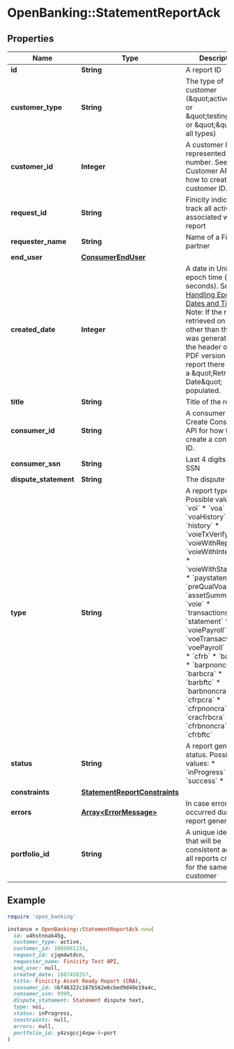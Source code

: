 # OpenBanking::StatementReportAck

## Properties

| Name | Type | Description | Notes |
| ---- | ---- | ----------- | ----- |
| **id** | **String** | A report ID |  |
| **customer_type** | **String** | The type of customer (\&quot;active\&quot; or \&quot;testing\&quot; or \&quot;\&quot; for all types) |  |
| **customer_id** | **Integer** | A customer ID represented as a number. See Add Customer API for how to create a customer ID. |  |
| **request_id** | **String** | Finicity indicator to track all activity associated with this report |  |
| **requester_name** | **String** | Name of a Finicity partner |  |
| **end_user** | [**ConsumerEndUser**](ConsumerEndUser.md) |  | [optional] |
| **created_date** | **Integer** | A date in Unix epoch time (in seconds). See: [Handling Epoch Dates and Times](https://developer.mastercard.com/open-banking-us/documentation/codes-and-formats/). Note: If the report is retrieved on a day other than the day it was generated, on the header of the PDF version of the report there will be a \&quot;Retrieved Date\&quot; populated. |  |
| **title** | **String** | Title of the report |  |
| **consumer_id** | **String** | A consumer ID. See Create Consumer API for how to create a consumer ID. |  |
| **consumer_ssn** | **String** | Last 4 digits of a SSN |  |
| **dispute_statement** | **String** | The dispute text | [optional] |
| **type** | **String** | A report type. Possible values:  * &#x60;voi&#x60;  * &#x60;voa&#x60;  * &#x60;voaHistory&#x60;  * &#x60;history&#x60;  * &#x60;voieTxVerify&#x60;  * &#x60;voieWithReport&#x60;  * &#x60;voieWithInterview&#x60;  * &#x60;voieWithStatement&#x60;  * &#x60;paystatement&#x60;   * &#x60;preQualVoa&#x60;  * &#x60;assetSummary&#x60;  * &#x60;voie&#x60;  * &#x60;transactions&#x60;  * &#x60;statement&#x60;  * &#x60;voiePayroll&#x60;  * &#x60;voeTransactions&#x60;  * &#x60;voePayroll&#x60;  * &#x60;cfrp&#x60;  * &#x60;cfrb&#x60;  * &#x60;barpcra&#x60;  * &#x60;barpnoncra&#x60;  * &#x60;barbcra&#x60;  * &#x60;barbftc&#x60;  * &#x60;barbnoncra&#x60;  * &#x60;cfrpcra&#x60;  * &#x60;cfrpnoncra&#x60;  * &#x60;cracfrbcra&#x60;  * &#x60;cfrbnoncra&#x60;  * &#x60;cfrbftc&#x60;  |  |
| **status** | **String** | A report generation status. Possible values:  * &#x60;inProgress&#x60;  * &#x60;success&#x60;  * &#x60;failure&#x60;  |  |
| **constraints** | [**StatementReportConstraints**](StatementReportConstraints.md) |  |  |
| **errors** | [**Array&lt;ErrorMessage&gt;**](ErrorMessage.md) | In case errors occurred during the report generation | [optional] |
| **portfolio_id** | **String** | A unique identifier that will be consistent across all reports created for the same customer |  |

## Example

```ruby
require 'open_banking'

instance = OpenBanking::StatementReportAck.new(
  id: u4hstnnak45g,
  customer_type: active,
  customer_id: 1005061234,
  request_id: cjqm4wtdcn,
  requester_name: Finicity Test API,
  end_user: null,
  created_date: 1607450357,
  title: Finicity Asset Ready Report (CRA),
  consumer_id: 0bf46322c167b562e6cbed9d40e19a4c,
  consumer_ssn: 9999,
  dispute_statement: Statement dispute text,
  type: voi,
  status: inProgress,
  constraints: null,
  errors: null,
  portfolio_id: y4zsgccj4xpw-6-port
)
```

